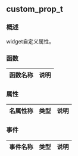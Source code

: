 ## custom\_prop\_t
### 概述
 widget自定义属性。
### 函数
<p id="custom_prop_t_methods">

| 函数名称 | 说明 | 
| -------- | ------------ | 
### 属性
<p id="custom_prop_t_properties">

| 名属性称 | 类型 | 说明 | 
| -------- | ----- | ------------ | 
### 事件
<p id="custom_prop_t_events">

| 事件名称 | 类型  | 说明 | 
| -------- | ----- | ------- | 
